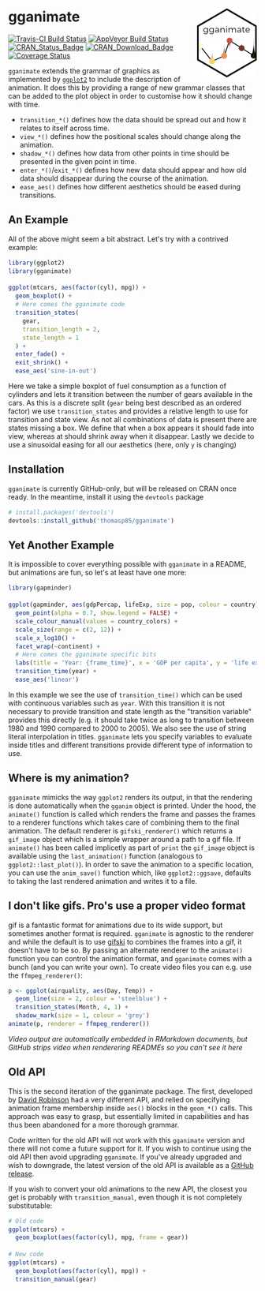 
<!-- README.md is generated from README.Rmd. Please edit that file -->
gganimate <img src="man/figures/logo.png" align="right" />
==========================================================

[![Travis-CI Build Status](https://travis-ci.org/thomasp85/gganimate.svg?branch=master)](https://travis-ci.org/thomasp85/gganimate) [![AppVeyor Build Status](https://ci.appveyor.com/api/projects/status/github/thomasp85/gganimate?branch=master&svg=true)](https://ci.appveyor.com/project/thomasp85/gganimate) [![CRAN\_Status\_Badge](http://www.r-pkg.org/badges/version-ago/gganimate)](https://cran.r-project.org/package=gganimate) [![CRAN\_Download\_Badge](http://cranlogs.r-pkg.org/badges/gganimate)](https://cran.r-project.org/package=gganimate) [![Coverage Status](https://img.shields.io/codecov/c/github/thomasp85/gganimate/master.svg)](https://codecov.io/github/thomasp85/gganimate?branch=master)

`gganimate` extends the grammar of graphics as implemented by [`ggplot2`](https://github.com/tidyverse/ggplot2) to include the description of animation. It does this by providing a range of new grammar classes that can be added to the plot object in order to customise how it should change with time.

-   `transition_*()` defines how the data should be spread out and how it relates to itself across time.
-   `view_*()` defines how the positional scales should change along the animation.
-   `shadow_*()` defines how data from other points in time should be presented in the given point in time.
-   `enter_*()`/`exit_*()` defines how new data should appear and how old data should disappear during the course of the animation.
-   `ease_aes()` defines how different aesthetics should be eased during transitions.

An Example
----------

All of the above might seem a bit abstract. Let's try with a contrived example:

``` r
library(ggplot2)
library(gganimate)

ggplot(mtcars, aes(factor(cyl), mpg)) + 
  geom_boxplot() + 
  # Here comes the gganimate code
  transition_states(
    gear,
    transition_length = 2,
    state_length = 1
  ) +
  enter_fade() + 
  exit_shrink() +
  ease_aes('sine-in-out')
```

Here we take a simple boxplot of fuel consumption as a function of cylinders and lets it transition between the number of gears available in the cars. As this is a discrete split (`gear` being best described as an ordered factor) we use `transition_states` and provides a relative length to use for transition and state view. As not all combinations of data is present there are states missing a box. We define that when a box appears it should fade into view, whereas at should shrink away when it disappear. Lastly we decide to use a sinusoidal easing for all our aesthetics (here, only `y` is changing)

Installation
------------

`gganimate` is currently GitHub-only, but will be released on CRAN once ready. In the meantime, install it using the `devtools` package

``` r
# install.packages('devtools')
devtools::install_github('thomasp85/gganimate')
```

Yet Another Example
-------------------

It is impossible to cover everything possible with `gganimate` in a README, but animations are fun, so let's at least have one more:

``` r
library(gapminder)

ggplot(gapminder, aes(gdpPercap, lifeExp, size = pop, colour = country)) +
  geom_point(alpha = 0.7, show.legend = FALSE) +
  scale_colour_manual(values = country_colors) +
  scale_size(range = c(2, 12)) +
  scale_x_log10() +
  facet_wrap(~continent) +
  # Here comes the gganimate specific bits
  labs(title = 'Year: {frame_time}', x = 'GDP per capita', y = 'life expectancy') +
  transition_time(year) +
  ease_aes('linear')
```

In this example we see the use of `transition_time()` which can be used with continuous variables such as `year`. With this transition it is not necessary to provide transition and state length as the "transition variable" provides this directly (e.g. it should take twice as long to transition between 1980 and 1990 compared to 2000 to 2005). We also see the use of string literal interpolation in titles. `gganimate` lets you specify variables to evaluate inside titles and different transitions provide different type of information to use.

Where is my animation?
----------------------

`gganimate` mimicks the way `ggplot2` renders its output, in that the rendering is done automatically when the `gganim` object is printed. Under the hood, the `animate()` function is called which renders the frame and passes the frames to a renderer functions which takes care of combining them to the final animation. The default renderer is `gifski_renderer()` which returns a `gif_image` object which is a simple wrapper around a path to a gif file. If `animate()` has been called implicetly as part of `print` the `gif_image` object is available using the `last_animation()` function (analogous to `ggplot2::last_plot()`). In order to save the animation to a specific location, you can use the `anim_save()` function which, like `ggplot2::ggsave`, defaults to taking the last rendered animation and writes it to a file.

I don't like gifs. Pro's use a proper video format
--------------------------------------------------

gif is a fantastic format for animations due to its wide support, but sometimes another format is required. `gganimate` is agnostic to the renderer and while the default is to use [gifski](https://github.com/r-rust/gifski) to combines the frames into a gif, it doesn't have to be so. By passing an alternate renderer to the `animate()` function you can control the animation format, and `gganimate` comes with a bunch (and you can write your own). To create video files you can e.g. use the `ffmpeg_renderer()`:

``` r
p <- ggplot(airquality, aes(Day, Temp)) + 
  geom_line(size = 2, colour = 'steelblue') + 
  transition_states(Month, 4, 1) + 
  shadow_mark(size = 1, colour = 'grey')
animate(p, renderer = ffmpeg_renderer())
```

*Video output are automatically embedded in RMarkdown documents, but GitHub strips video when renderering READMEs so you can't see it here*

Old API
-------

This is the second iteration of the gganimate package. The first, developed by [David Robinson](https://github.com/dgrtwo) had a very different API, and relied on specifying animation frame membership inside `aes()` blocks in the `geom_*()` calls. This approach was easy to grasp, but essentially limited in capabilities and has thus been abandoned for a more thorough grammar.

Code written for the old API will not work with this `gganimate` version and there will not come a future support for it. If you wish to continue using the old API then avoid upgrading `gganimate`. If you've already upgraded and wish to downgrade, the latest version of the old API is available as a [GitHub release](https://github.com/thomasp85/gganimate/releases/tag/v0.1.1).

If you wish to convert your old animations to the new API, the closest you get is probably with `transition_manual`, even though it is not completely substitutable:

``` r
# Old code
ggplot(mtcars) + 
  geom_boxplot(aes(factor(cyl), mpg, frame = gear))

# New code
ggplot(mtcars) + 
  geom_boxplot(aes(factor(cyl), mpg)) + 
  transition_manual(gear)
```
